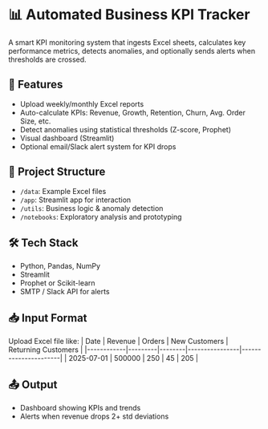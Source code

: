 # 📊 Automated Business KPI Tracker

A smart KPI monitoring system that ingests Excel sheets, calculates key performance metrics, detects anomalies, and optionally sends alerts when thresholds are crossed.

## 🚀 Features
- Upload weekly/monthly Excel reports
- Auto-calculate KPIs: Revenue, Growth, Retention, Churn, Avg. Order Size, etc.
- Detect anomalies using statistical thresholds (Z-score, Prophet)
- Visual dashboard (Streamlit)
- Optional email/Slack alert system for KPI drops

## 📁 Project Structure
- `/data`: Example Excel files
- `/app`: Streamlit app for interaction
- `/utils`: Business logic & anomaly detection
- `/notebooks`: Exploratory analysis and prototyping

## 🛠️ Tech Stack
- Python, Pandas, NumPy
- Streamlit
- Prophet or Scikit-learn
- SMTP / Slack API for alerts

## 📥 Input Format
Upload Excel file like:
| Date       | Revenue | Orders | New Customers | Returning Customers |
|------------|---------|--------|----------------|----------------------|
| 2025-07-01 | 500000  | 250    | 45             | 205                  |

## 📤 Output
- Dashboard showing KPIs and trends
- Alerts when revenue drops 2+ std deviations
